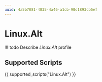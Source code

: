 ```yaml
---
uuid: 4a5b7081-4035-4a46-a1cb-90c1893cb5ef
---
```



# Linux.Alt


<!-- prettier-ignore -->
!!! todo
    Describe *Linux.Alt* profile

## Supported Scripts

{{ supported_scripts("Linux.Alt") }}
